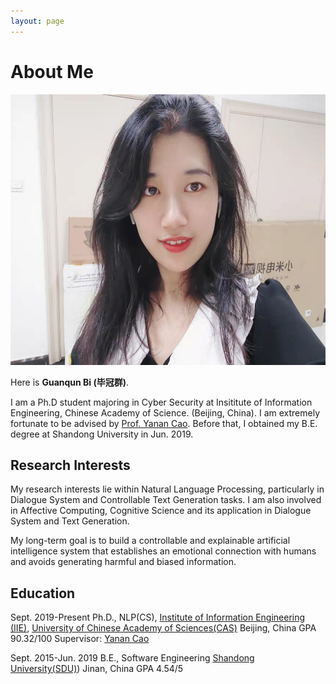 ```yaml
---
layout: page
---
```


# About Me

<img src="https://github.com/biguanqun/biguanqun.github.io/blob/master/biguanqun.jpeg?raw=true" class="floatpic" width="577" height="433">

Here is **Guanqun Bi (毕冠群)**.

I am a Ph.D student majoring in Cyber Security at Insititute of Information Engineering, Chinese Academy of Science. (Beijing, China).
I am extremely fortunate to be advised by [Prof. Yanan Cao](https://people.ucas.ac.cn/~caoyanan). Before that, I obtained my B.E. degree at Shandong University in Jun. 2019. 
<!-- Here is [my Resume](/file/CV-zh.pdf). -->

## Research Interests

My research interests lie within Natural Language Processing, particularly in Dialogue System and Controllable Text Generation tasks. 
I am also involved in Affective Computing, Cognitive Science and its application in Dialogue System and Text Generation.

My long-term goal is to build a controllable and explainable artificial intelligence system that establishes an emotional connection with humans and avoids generating harmful and biased information.

## Education

Sept. 2019-Present
Ph.D., NLP(CS), [Institute of Information Engineering (IIE)](http://www.iie.ac.cn/), [University of Chinese Academy of Sciences(CAS)](https://www.ucas.ac.cn/}{UCAS})
Beijing, China
GPA 90.32/100
Supervisor: [Yanan Cao](https://people.ucas.ac.cn/~caoyanan)

Sept. 2015-Jun. 2019
B.E., Software Engineering
[Shandong University(SDU)](https://www.sdu.edu.cn/))
Jinan, China
GPA 4.54/5

<!-- ## News and Updates

- **<font color='red'>[News]</font> I am actively searching for a PhD program!**
- **May 2023：**Happy to be awarded the XiamenAir Scholarship.
- **May 2023：**Happy to win the Finalist Award in MCM 2023.
- **Jan 2023：**One paper accepted to ICAROB 2023, see you in Japan!
- **Dec 2022：**Research assistant at Key Laboratory of Industrial Automation Control Technology and Information Processing, advised by [Prof. Zhezhuang Xu](https://dqxy.fzu.edu.cn/en/info/1009/1072.htm).
- **Sep 2022：**Happy to be nominated for the China National Scholarship.
- **Jun 2022：**Summer Research Intern at University of Cambridge, advised by [Prof. Pietro Liò](https://www.cl.cam.ac.uk/~pl219/ ). -->
